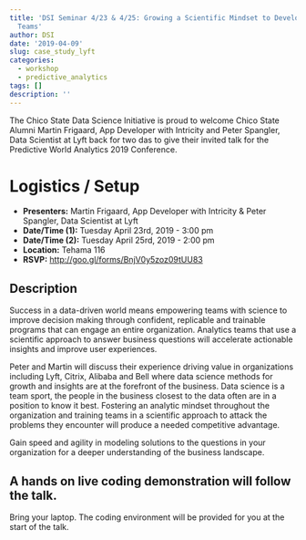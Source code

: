 ```yaml
---
title: 'DSI Seminar 4/23 & 4/25: Growing a Scientific Mindset to Develop Analytics
  Teams'
author: DSI
date: '2019-04-09'
slug: case_study_lyft
categories:
  - workshop
  - predictive_analytics
tags: []
description: ''
---
```


The Chico State Data Science Initiative is proud to welcome Chico State Alumni Martin Frigaard, App Developer with Intricity and Peter Spangler, Data Scientist at Lyft back for two das to give their invited talk for the Predictive World Analytics 2019 Conference. 

# Logistics / Setup

* **Presenters:** Martin Frigaard, App Developer with Intricity & Peter Spangler, Data Scientist at Lyft
* **Date/Time (1):** Tuesday April 23rd, 2019 - 3:00 pm
* **Date/Time (2):** Tuesday April 25rd, 2019 - 2:00 pm
* **Location:** Tehama 116
* **RSVP:** http://goo.gl/forms/BnjV0y5zoz09tUU83


## Description

Success in a data-driven world means empowering teams with science to improve decision making through confident, replicable and trainable programs that can engage an entire organization. Analytics teams that use a scientific approach to answer business questions will accelerate actionable insights and improve user experiences.

Peter and Martin will discuss their experience driving value in organizations including Lyft, Citrix, Alibaba and Bell where data science methods for growth and insights are at the forefront of the business. Data science is a team sport, the people in the business closest to the data often are in a position to know it best. Fostering an analytic mindset throughout the organization and training teams in a scientific approach to attack the problems they encounter will produce a needed competitive advantage.

Gain speed and agility in modeling solutions to the questions in your organization for a deeper understanding of the business landscape.  

## A hands on live coding demonstration will follow the talk. 
Bring your laptop. The coding environment will be provided for you at the start of the talk.
